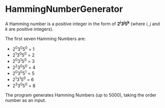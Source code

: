 # HammingNumberGenerator

A Hamming number is a positive integer in the form of <b>2<sup>i</sup>3<sup>j</sup>5<sup>k</sup></b> (where <i>i</i>, <i>j</i> and <i>k</i> are positive integers).

The first seven Hamming Numbers are:
<ul>
<li>2<sup>0</sup>3<sup>0</sup>5<sup>0</sup> = 1</li>
<li>2<sup>1</sup>3<sup>0</sup>5<sup>0</sup> = 2</li>
<li>2<sup>0</sup>3<sup>1</sup>5<sup>0</sup> = 3</li>
<li>2<sup>2</sup>3<sup>0</sup>5<sup>0</sup> = 4</li>
<li>2<sup>0</sup>3<sup>0</sup>5<sup>1</sup> = 5</li>
<li>2<sup>1</sup>3<sup>1</sup>5<sup>0</sup> = 6</li>
<li>2<sup>3</sup>3<sup>0</sup>5<sup>0</sup> = 8</li>
</ul>

The program generates Hamming Numbers (up to 5000), taking the order number as an input.

